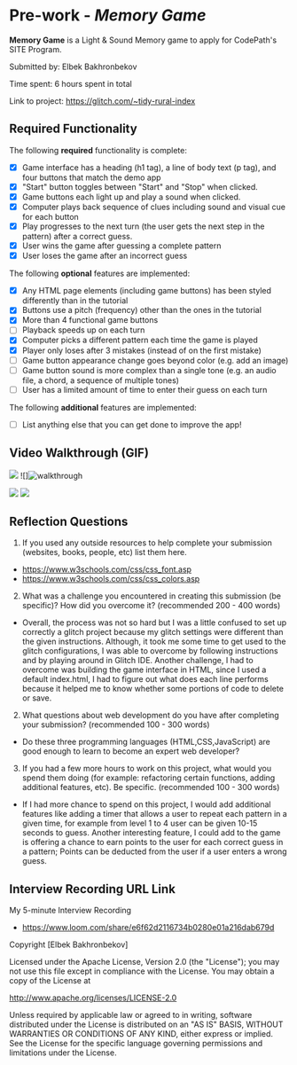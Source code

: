 # Pre-work - *Memory Game*

**Memory Game** is a Light & Sound Memory game to apply for CodePath's SITE Program. 

Submitted by: Elbek Bakhronbekov

Time spent: 6 hours spent in total

Link to project: https://glitch.com/~tidy-rural-index

## Required Functionality

The following **required** functionality is complete:

* [x] Game interface has a heading (h1 tag), a line of body text (p tag), and four buttons that match the demo app
* [x] "Start" button toggles between "Start" and "Stop" when clicked. 
* [x] Game buttons each light up and play a sound when clicked. 
* [x] Computer plays back sequence of clues including sound and visual cue for each button
* [x] Play progresses to the next turn (the user gets the next step in the pattern) after a correct guess. 
* [x] User wins the game after guessing a complete pattern
* [x] User loses the game after an incorrect guess

The following **optional** features are implemented:

* [x] Any HTML page elements (including game buttons) has been styled differently than in the tutorial
* [x] Buttons use a pitch (frequency) other than the ones in the tutorial
* [x] More than 4 functional game buttons
* [ ] Playback speeds up on each turn
* [x] Computer picks a different pattern each time the game is played
* [x] Player only loses after 3 mistakes (instead of on the first mistake)
* [ ] Game button appearance change goes beyond color (e.g. add an image)
* [ ] Game button sound is more complex than a single tone (e.g. an audio file, a chord, a sequence of multiple tones)
* [ ] User has a limited amount of time to enter their guess on each turn

The following **additional** features are implemented:

- [ ] List anything else that you can get done to improve the app!

## Video Walkthrough (GIF)
![](https://i.imgur.com/7wf5oQw.gif)
![]![walkthrough](https://user-images.githubusercontent.com/90726406/159192840-3c65100c-5316-49dd-8494-af83b450b561.gif)


![](gif3-link-here)
![](gif4-link-here)

## Reflection Questions
1. If you used any outside resources to help complete your submission (websites, books, people, etc) list them here.
* https://www.w3schools.com/css/css_font.asp
* https://www.w3schools.com/css/css_colors.asp
2. What was a challenge you encountered in creating this submission (be specific)? How did you overcome it? (recommended 200 - 400 words) 
* Overall, the process was not so hard but I was a little confused to set up correctly a glitch project because my glitch settings were different than the given instructions. Although, it took me some time to get used to the glitch configurations, I was able to overcome by following instructions and by playing around in Glitch IDE. Another challenge, I had to overcome was building the game interface in HTML, since I used a default index.html, I had to figure out what does each line performs because it helped me to know whether some portions of code to delete or save.

2. What questions about web development do you have after completing your submission? (recommended 100 - 300 words) 
* Do these three programming languages (HTML,CSS,JavaScript) are good enough to learn to become an expert web developer?

3. If you had a few more hours to work on this project, what would you spend them doing (for example: refactoring certain functions, adding additional features, etc). Be specific. (recommended 100 - 300 words) 
* If I had more chance to spend on this project, I would add additional features like adding a timer that allows a user to repeat each pattern in a given time, for example from level 1 to 4 user can be given 10-15 seconds to guess. Another interesting feature, I could add to the game is offering a chance to earn points to the user for each correct guess in a pattern; Points can be deducted from the user if a user enters a wrong guess.



## Interview Recording URL Link

My 5-minute Interview Recording

* https://www.loom.com/share/e6f62d2116734b0280e01a216dab679d


Copyright [Elbek Bakhronbekov]

Licensed under the Apache License, Version 2.0 (the "License");
you may not use this file except in compliance with the License.
You may obtain a copy of the License at

http://www.apache.org/licenses/LICENSE-2.0

Unless required by applicable law or agreed to in writing, software
distributed under the License is distributed on an "AS IS" BASIS,
WITHOUT WARRANTIES OR CONDITIONS OF ANY KIND, either express or implied.
See the License for the specific language governing permissions and
limitations under the License.

